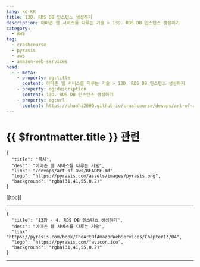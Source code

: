 ```yaml
---
lang: ko-KR
title: 13D. RDS DB 인스턴스 생성하기
description: 아마존 웹 서비스를 다루는 기술 > 13D. RDS DB 인스턴스 생성하기
category:
  - AWS
tag: 
  - crashcourse
  - pyrasis
  - aws 
  - amazon-web-services
head:
  - - meta:
    - property: og:title
      content: 아마존 웹 서비스를 다루는 기술 > 13D. RDS DB 인스턴스 생성하기
    - property: og:description
      content: 13D. RDS DB 인스턴스 생성하기
    - property: og:url
      content: https://chanhi2000.github.io/crashcourse/devops/art-of-aws/13D.html
---
```


# {{ $frontmatter.title }} 관련

```component VPCard
{
  "title": "목차",
  "desc": "아마존 웹 서비스를 다루는 기술",
  "link": "/devops/art-of-aws/README.md",
  "logo": "https://pyrasis.com/assets/images/pyrasis.png",
  "background": "rgba(31,41,55,0.2)"
}
```

[[toc]]

---

```component VPCard
{
  "title": "13장 - 4. RDS DB 인스턴스 생성하기",
  "desc": "아마존 웹 서비스를 다루는 기술",
  "link": "https://pyrasis.com/book/TheArtOfAmazonWebServices/Chapter13/04",
  "logo": "https://pyrasis.com/favicon.ico",
  "background": "rgba(31,41,55,0.2)"
}
```

---

<TagLinks />